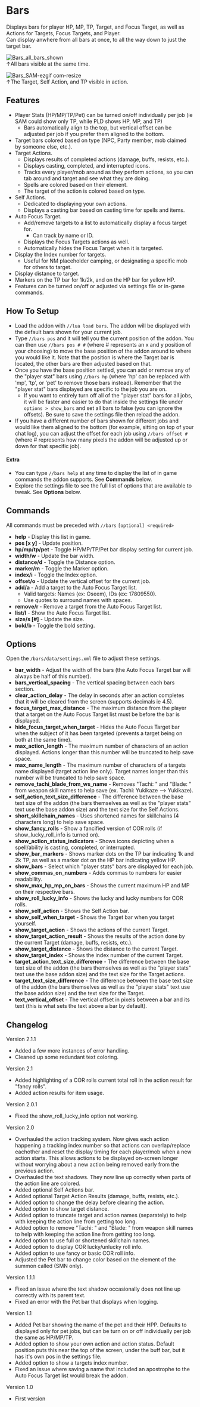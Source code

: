 # Bars
Displays bars for player HP, MP, TP, Target, and Focus Target, as well as Actions for Targets, Focus Targets, and Player.  
Can display anwhere from all bars at once, to all the way down to just the target bar.

![Bars_all_bars_shown](https://github.com/user-attachments/assets/814bd9bc-55bd-4330-bf86-8ae463878f78)  
↑All bars visible at the same time.

![Bars_SAM-ezgif com-resize](https://github.com/user-attachments/assets/1bdcd6af-90fc-434b-a101-08491735a7f0)  
↑The Target, Self Action, and TP visible in action.
## Features
- Player Stats (HP/MP/TP/Pet) can be turned on/off individually per job (ie SAM could show only TP, while PLD shows HP, MP, and TP)
  - Bars automatically align to the top, but vertical offset can be adjusted per job if you prefer them aligned to the bottom.
- Target bars colored based on type (NPC, Party member, mob claimed by someone else, etc.).
- Target Actions.
  - Displays results of completed actions (damage, buffs, resists, etc.).
  - Displays casting, completed, and interrupted icons.
  - Tracks every player/mob around as they perform actions, so you can tab around and target and see what they are doing.
  - Spells are colored based on their element.
  - The target of the action is colored based on type.
- Self Actions.
  - Dedicated to displaying your own actions.
  - Displays a casting bar based on casting time for spells and items.
- Auto Focus Target.
  - Add/remove targets to a list to automatically display a focus target for.
    - Can track by name or ID.
  - Displays the Focus Targets actions as well.
  - Automatically hides the Focus Target when it is targeted.
- Display the Index number for targets.
  - Useful for NM placeholder camping, or designating a specific mob for others to target.
- Display distance to target.
- Markers on the TP bar for 1k/2k, and on the HP bar for yellow HP.
- Features can be turned on/off or adjusted via settings file or in-game commands.

## How To Setup
- Load the addon with `//lua load bars`. The addon will be displayed with the default bars shown for your current job.
- Type `//bars pos` and it will tell you the current position of the addon. You can then use `//bars pos # #` (where # represents an x and y position of your choosing) to move the base position of the addon around to where you would like it. Note that the position is where the Target bar is located, the other bars are then adjusted based on that.
- Once you have the base position settled, you can add or remove any of the "player stat" bars using `//bars hp` (where 'hp' can be replaced with 'mp', 'tp', or 'pet' to remove those bars instead). Remember that the "player stat" bars displayed are specific to the job you are on.
  - If you want to entirely turn off all of the "player stat" bars for all jobs, it will be faster and easier to do that inside the settings file under `options > show_bars` and set all bars to false (you can ignore the offsets). Be sure to save the settings file then reload the addon.
- If you have a different number of bars shown for different jobs and would like them aligned to the bottom (for example, sitting on top of your chat log), you can adjust the offset for each job using `//bars offset #` (where # represents how many pixels the addon will be adjusted up or down for that specific job).
#### Extra
- You can type `//bars help` at any time to display the list of in game commands the addon supports. See **Commands** below.
- Explore the settings file to see the full list of options that are available to tweak. See **Options** below.

## Commands
All commands must be preceded with `//bars`
`[optional] <required>`
 - **help** - Display this list in game.
 - **pos [x y]** - Update position.
 - **hp/mp/tp/pet** - Toggle HP/MP/TP/Pet bar display setting for current job.
 - **width/w** - Update the bar width.
 - **distance/d**  - Toggle the Distance option.
 - **marker/m** - Toggle the Marker option.
 - **index/i** - Toggle the Index option.
 - **offset/o** - Update the vertical offset for the current job.
 - **add/a <target>** - Add a target to the Auto Focus Target list.
   - Valid targets: Names (ex: Oseem), IDs (ex: 17809550).
   - Use quotes to surround names with spaces.
 - **remove/r <target>** - Remove a target from the Auto Focus Target list.
 - **list/l** - Show the Auto Focus Target list.
 - **size/s [#]** - Update the size.
 - **bold/b** - Toggle the bold setting.

## Options
Open the `/bars/data/settings.xml` file to adjust these settings.
 - **bar_width** - Adjust the width of the bars (the Auto Focus Target bar will always be half of this number).
 - **bars_vertical_spacing** - The vertical spacing between each bars section.
 - **clear_action_delay** - The delay in seconds after an action completes that it will be cleared from the screen (supports decimals ie 4.5).
 - **focus_target_max_distance** - The maximum distance from the player that a target on the Auto Focus Target list must be before the bar is displayed.
 - **hide_focus_target_when_target** - Hides the Auto Focus Target bar when the subject of it has been targeted (prevents a target being on both at the same time).
 - **max_action_length** - The maximum number of characters of an action displayed. Actions longer than this number will be truncated to help save space.
 - **max_name_length** - The maximum number of characters of a targets name displayed (target action line only). Target names longer than this number will be truncated to help save space.
 - **remove_tachi_blade_from_ws_name** - Removes "Tachi: " and "Blade: " from weapon skill names to help save (ex. Tachi: Yukikaze --> Yukikaze).
 - **self_action_text_size_difference** - The difference between the base text size of the addon (the bars themselves as well as the "player stats" text use the base addon size) and the text size for the Self Actions.
 - **short_skillchain_names** - Uses shortened names for skillchains (4 characters long) to help save space.
 - **show_fancy_rolls** - Show a fancified version of COR rolls (if show_lucky_roll_info is turned on).
 - **show_action_status_indicators** - Shows icons depicting when a spell/ability is casting, completed, or interrupted.
 - **show_bar_markers** - Shows marker dots on the TP bar indicating 1k and 2k TP, as well as a marker dot on the HP bar indicating yellow HP.
 - **show_bars** - Select which "player stats" bars are displayed for each job.
 - **show_commas_on_numbers** - Adds commas to numbers for easier readability.
 - **show_max_hp_mp_on_bars** - Shows the current maximum HP and MP on their respective bars.
 - **show_roll_lucky_info** - Shows the lucky and lucky numbers for COR rolls.
 - **show_self_action** - Shows the Self Action bar.
 - **show_self_when_target** - Shows the Target bar when you target yourself.
 - **show_target_action** - Shows the actions of the current Target.
 - **show_target_action_result** - Shows the results of the action done by the current Target (damage, buffs, resists, etc.).
 - **show_target_distance** - Shows the distance to the current Target.
 - **show_target_index** - Shows the index number of the current Target.
 - **target_action_text_size_difference** - The difference between the base text size of the addon (the bars themselves as well as the "player stats" text use the base addon size) and the text size for the Target actions.
 - **target_text_size_difference** - The difference between the base text size of the addon (the bars themselves as well as the "player stats" text use the base addon size) and the text size for the Target.
 - **text_vertical_offset** - The vertical offset in pixels between a bar and its text (this is what sets the text above a bar by default).

## Changelog

Version 2.1.1
- Added a few more instances of error handling.
- Cleaned up some redundant text coloring.

Version 2.1
- Added highlighting of a COR rolls current total roll in the action result for "fancy rolls".
- Added action results for item usage.

Version 2.0.1
- Fixed the show_roll_lucky_info option not working.

Version 2.0
- Overhauled the action tracking system. Now gives each action happening a tracking index number so that actions can overlap/replace eachother and reset the display timing for each player/mob when a new action starts. This allows actions to be displayed on-screen longer without worrying about a new action being removed early from the previous action.
- Overhauled the text shadows. They now line up correctly when parts of the action line are colored.
- Added optional Self Actions bar.
- Added optional Target Action Results (damage, buffs, resists, etc.).
- Added option to change the delay before clearing the action.
- Added option to show target distance.
- Added option to truncate target and action names (separately) to help with keeping the action line from getting too long.
- Added option to remove "Tachi: " and "Blade: " from weapon skill names to help with keeping the action line from getting too long.
- Added option to use full or shortened skillchain names.
- Added option to display COR lucky/unlucky roll info.
- Added option to use fancy or basic COR roll info.
- Adjusted the Pet bar to change color based on the element of the summon called (SMN only).

Version 1.1.1
- Fixed an issue where the text shadow occasionally does not line up correctly with its parent text.
- Fixed an error with the Pet bar that displays when logging.

Version 1.1
- Added Pet bar showing the name of the pet and their HPP. Defaults to displayed only for pet jobs, but can be turn on or off individually per job the same as HP/MP/TP.
- Added option to show your own action and action status. Default position puts this near the top of the screen, under the buff bar, but it has it's own pos in the settings file.
- Added option to show a targets index number.
- Fixed an issue where saving a name that included an apostrophe to the Auto Focus Target list would break the addon.

Version 1.0
- First version
